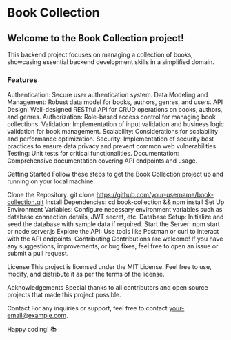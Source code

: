 <h1>Book Collection</h1>

<h2>Welcome to the Book Collection project!</h2> 

This backend project focuses on managing a collection of books, showcasing essential backend development skills in a simplified domain.

<h3>Features</h3>
Authentication: Secure user authentication system.
Data Modeling and Management: Robust data model for books, authors, genres, and users.
API Design: Well-designed RESTful API for CRUD operations on books, authors, and genres.
Authorization: Role-based access control for managing book collections.
Validation: Implementation of input validation and business logic validation for book management.
Scalability: Considerations for scalability and performance optimization.
Security: Implementation of security best practices to ensure data privacy and prevent common web vulnerabilities.
Testing: Unit tests for critical functionalities.
Documentation: Comprehensive documentation covering API endpoints and usage.

Getting Started
Follow these steps to get the Book Collection project up and running on your local machine:

Clone the Repository: git clone https://github.com/your-username/book-collection.git
Install Dependencies: cd book-collection && npm install
Set Up Environment Variables: Configure necessary environment variables such as database connection details, JWT secret, etc.
Database Setup: Initialize and seed the database with sample data if required.
Start the Server: npm start or node server.js
Explore the API: Use tools like Postman or curl to interact with the API endpoints.
Contributing
Contributions are welcome! If you have any suggestions, improvements, or bug fixes, feel free to open an issue or submit a pull request.

License
This project is licensed under the MIT License. Feel free to use, modify, and distribute it as per the terms of the license.

Acknowledgements
Special thanks to all contributors and open source projects that made this project possible.

Contact
For any inquiries or support, feel free to contact your-email@example.com.

Happy coding! 📚
